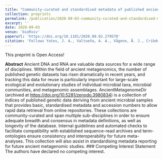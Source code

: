 ```yaml
---
title: "Community-curated and standardised metadata of published ancient metagenomic samples with AncientMetagenomeDir"
collection: preprints
permalink: /publication/2020-09-03-community-curated-and-standardised-metadata-of-published-ancient-metagenomic-samples
excerpt: ''
date: 2020-09-03
venue: 'bioRxiv'
paperurl: 'https://doi.org/10.1101/2020.09.02.279570'
citation: 'Fellows Yates, J. A., Valtueña, A. A., Vågene, Å. J., Cribdon, B., Velsko, I. M., Borry, M., Bravo-López, M. J., Fernandez-Guerra, A., Green, E. J., Ramachandran, S. L., Heintzman, P. D., Spyrou, M. A., Hübner, A., Gancz, A. S., Hider, J., Allshouse, A. F., & Warinner, C. G. (2020). &quot;Community-curated and standardised metadata of published ancient metagenomic samples with AncientMetagenomeDir&quot;. In bioRxiv (p. 2020.09.02.279570). https://doi.org/10.1101/2020.09.02.279570'
---
```


This preprint is Open Access!

**Abstract**
Ancient DNA and RNA are valuable data sources for a wide range of disciplines. Within the field of ancient metagenomics, the number of published genetic datasets has risen dramatically in recent years, and tracking this data for reuse is particularly important for large-scale ecological and evolutionary studies of individual microbial taxa, microbial communities, and metagenomic assemblages. AncientMetagenomeDir (archived at https://doi.org/10.5281/zenodo.3980834) is a collection of indices of published genetic data deriving from ancient microbial samples that provides basic, standardised metadata and accession numbers to allow rapid data retrieval from online repositories. These collections are community-curated and span multiple sub-disciplines in order to ensure adequate breadth and consensus in metadata definitions, as well as longevity of the database. Internal guidelines and automated checks to facilitate compatibility with established sequence-read archives and term-ontologies ensure consistency and interoperability for future meta-analyses. This collection will also assist in standardising metadata reporting for future ancient metagenomic studies. ### Competing Interest Statement The authors have declared no competing interest.
